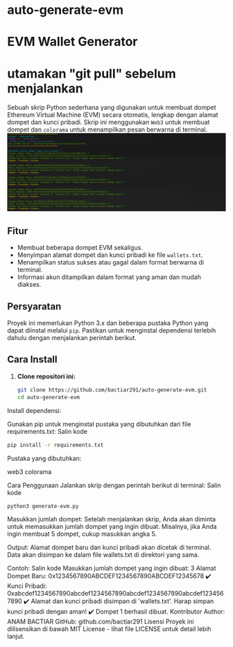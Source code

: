 # auto-generate-evm
# EVM Wallet Generator
# utamakan "git pull" sebelum menjalankan
Sebuah skrip Python sederhana yang digunakan untuk membuat dompet Ethereum Virtual Machine (EVM) secara otomatis, lengkap dengan alamat dompet dan kunci pribadi. Skrip ini menggunakan `Web3` untuk membuat dompet dan `colorama` untuk menampilkan pesan berwarna di terminal.
![Gambar](https://raw.githubusercontent.com/bactiar291/auto-generate-evm/main/generate.png)

## Fitur

- Membuat beberapa dompet EVM sekaligus.
- Menyimpan alamat dompet dan kunci pribadi ke file `wallets.txt`.
- Menampilkan status sukses atau gagal dalam format berwarna di terminal.
- Informasi akun ditampilkan dalam format yang aman dan mudah diakses.

## Persyaratan

Proyek ini memerlukan Python 3.x dan beberapa pustaka Python yang dapat diinstal melalui `pip`. Pastikan untuk menginstal dependensi terlebih dahulu dengan menjalankan perintah berikut.

## Cara Install

1. **Clone repositori ini:**

   ```bash
   git clone https://github.com/bactiar291/auto-generate-evm.git
   cd auto-generate-evm
   ```
Install dependensi:

Gunakan pip untuk menginstal pustaka yang dibutuhkan dari file requirements.txt:
Salin kode

```bash
pip install -r requirements.txt
```
Pustaka yang dibutuhkan:

web3
colorama

Cara Penggunaan
Jalankan skrip dengan perintah berikut di terminal:
Salin kode

```bash
python3 generate-evm.py
```
Masukkan jumlah dompet:
Setelah menjalankan skrip, Anda akan diminta untuk memasukkan jumlah dompet yang ingin dibuat. Misalnya, jika Anda ingin membuat 5 dompet, cukup masukkan angka 5.

Output:
Alamat dompet baru dan kunci pribadi akan dicetak di terminal.
Data akan disimpan ke dalam file wallets.txt di direktori yang sama.

Contoh:
Salin kode
Masukkan jumlah dompet yang ingin dibuat: 3
Alamat Dompet Baru: 0x1234567890ABCDEF1234567890ABCDEF12345678 ✔️
Kunci Pribadi: 0xabcdef1234567890abcdef1234567890abcdef1234567890abcdef1234567890 ✔️
Alamat dan kunci pribadi disimpan di 'wallets.txt'. Harap simpan kunci pribadi dengan aman! ✔️
Dompet 1 berhasil dibuat.
Kontributor
Author: ANAM BACTIAR
GitHub: github.com/bactiar291
Lisensi
Proyek ini dilisensikan di bawah MIT License - lihat file LICENSE untuk detail lebih lanjut.


